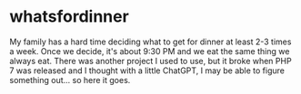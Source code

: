 # whatsfordinner
My family has a hard time deciding what to get for dinner at least 2-3 times a week.  Once we decide, it's about 9:30 PM and we eat the same thing we always eat.  There was another project I used to use, but it broke when PHP 7 was released and I thought with a little ChatGPT, I may be able to figure something out... so here it goes.
